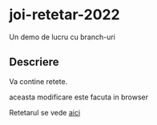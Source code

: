 # joi-retetar-2022

Un demo de lucru cu branch-uri

## Descriere

Va contine retete.

aceasta modificare este facuta in browser

Retetarul se vede [aici](./retetar.md)
